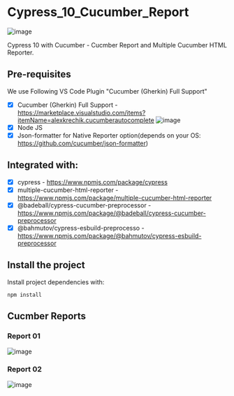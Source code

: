 # Cypress_10_Cucumber_Report

![image](https://user-images.githubusercontent.com/40147842/200867923-3a4aa85c-8700-430c-8cde-9624328e6cab.png)

Cypress 10 with Cucumber - Cucmber Report and Multiple Cucumber HTML Reporter.

## Pre-requisites

We use Following VS Code Plugin "Cucumber (Gherkin) Full Support"
- [X] Cucumber (Gherkin) Full Support -https://marketplace.visualstudio.com/items?itemName=alexkrechik.cucumberautocomplete
![image](https://user-images.githubusercontent.com/40147842/200868137-ec95476b-b19b-4ef5-85a6-683f3b676de0.png)
- [X] Node JS
- [X] Json-formatter for Native Reporter option(depends on your OS: https://github.com/cucumber/json-formatter)
## Integrated with:
- [X] cypress - https://www.npmjs.com/package/cypress
- [X] multiple-cucumber-html-reporter - https://www.npmjs.com/package/multiple-cucumber-html-reporter
- [X] @badeball/cypress-cucumber-preprocessor - https://www.npmjs.com/package/@badeball/cypress-cucumber-preprocessor
- [X] @bahmutov/cypress-esbuild-preprocesso - https://www.npmjs.com/package/@bahmutov/cypress-esbuild-preprocessor
## Install the project
Install project dependencies with: 
```
npm install
```

## Cucmber Reports
### Report 01

![image](https://user-images.githubusercontent.com/40147842/200881377-7b805585-f6f1-4edd-8461-3eb17e5a41f8.png)

### Report 02
![image](https://user-images.githubusercontent.com/40147842/200881475-b06485cb-48bd-428e-a278-4c0fe4ea81aa.png)
